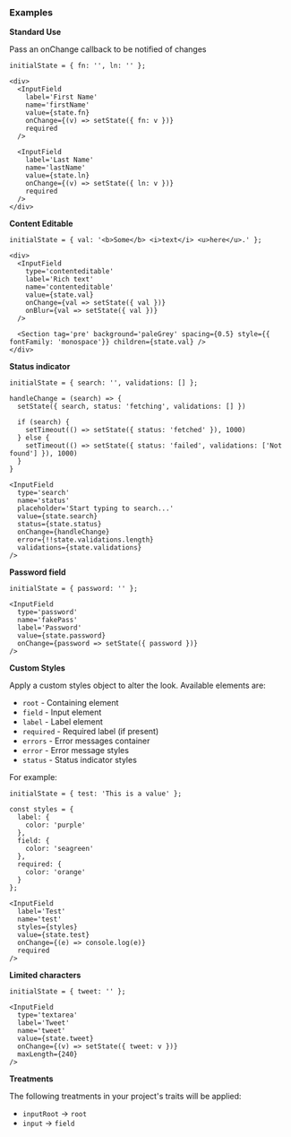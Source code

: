 ### Examples

**Standard Use**

Pass an onChange callback to be notified of changes

```
initialState = { fn: '', ln: '' };

<div>
  <InputField
    label='First Name'
    name='firstName'
    value={state.fn}
    onChange={(v) => setState({ fn: v })}
    required
  />

  <InputField
    label='Last Name'
    name='lastName'
    value={state.ln}
    onChange={(v) => setState({ ln: v })}
    required
  />
</div>
```

**Content Editable**

```
initialState = { val: '<b>Some</b> <i>text</i> <u>here</u>.' };

<div>
  <InputField
    type='contenteditable'
    label='Rich text'
    name='contenteditable'
    value={state.val}
    onChange={val => setState({ val })}
    onBlur={val => setState({ val })}
  />

  <Section tag='pre' background='paleGrey' spacing={0.5} style={{ fontFamily: 'monospace'}} children={state.val} />
</div>
```

**Status indicator**

```
initialState = { search: '', validations: [] };

handleChange = (search) => {
  setState({ search, status: 'fetching', validations: [] })

  if (search) {
    setTimeout(() => setState({ status: 'fetched' }), 1000)
  } else {
    setTimeout(() => setState({ status: 'failed', validations: ['Not found'] }), 1000)
  }
}

<InputField
  type='search'
  name='status'
  placeholder='Start typing to search...'
  value={state.search}
  status={state.status}
  onChange={handleChange}
  error={!!state.validations.length}
  validations={state.validations}
/>
```

**Password field**

```
initialState = { password: '' };

<InputField
  type='password'
  name='fakePass'
  label='Password'
  value={state.password}
  onChange={password => setState({ password })}
/>
```

**Custom Styles**

Apply a custom styles object to alter the look. Available elements are:

- `root` - Containing element
- `field` - Input element
- `label` - Label element
- `required` - Required label (if present)
- `errors` - Error messages container
- `error` - Error message styles
- `status` - Status indicator styles

For example:

```
initialState = { test: 'This is a value' };

const styles = {
  label: {
    color: 'purple'
  },
  field: {
    color: 'seagreen'
  },
  required: {
    color: 'orange'
  }
};

<InputField
  label='Test'
  name='test'
  styles={styles}
  value={state.test}
  onChange={(e) => console.log(e)}
  required
/>
```

**Limited characters**

```
initialState = { tweet: '' };

<InputField
  type='textarea'
  label='Tweet'
  name='tweet'
  value={state.tweet}
  onChange={(v) => setState({ tweet: v })}
  maxLength={240}
/>

```


**Treatments**

The following treatments in your project's traits will be applied:

- `inputRoot` -> `root`
- `input` -> `field`
